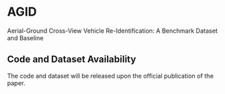 # AGID
Aerial-Ground Cross-View Vehicle Re-Identification: A Benchmark Dataset and Baseline



## Code and Dataset Availability
The code and dataset will be released upon the official publication of the paper.
